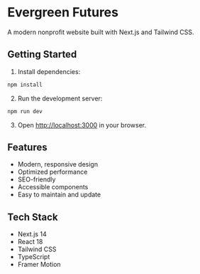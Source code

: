 # Evergreen Futures

A modern nonprofit website built with Next.js and Tailwind CSS.

## Getting Started

1. Install dependencies:
```bash
npm install
```

2. Run the development server:
```bash
npm run dev
```

3. Open [http://localhost:3000](http://localhost:3000) in your browser.

## Features

- Modern, responsive design
- Optimized performance
- SEO-friendly
- Accessible components
- Easy to maintain and update

## Tech Stack

- Next.js 14
- React 18
- Tailwind CSS
- TypeScript
- Framer Motion